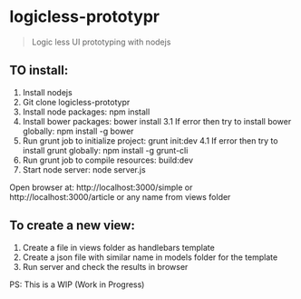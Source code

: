 logicless-prototypr
===================

> Logic less UI prototyping with nodejs


TO install:
----------

1. Install nodejs
2. Git clone logicless-prototypr
3. Install node packages:
    npm install
3. Install bower packages:
    bower install
3.1 If error then try to install bower globally:
    npm install -g bower
4. Run grunt job to initialize project:
    grunt init:dev
4.1 If error then try to install grunt globally:
    npm install -g grunt-cli
5. Run grunt job to compile resources:
    build:dev
6. Start node server:
   node server.js
   
Open browser at: http://localhost:3000/simple or http://localhost:3000/article or any name from views folder
  


To create a new view:
---------------------

1. Create a file in views folder as handlebars template
2. Create a json file with similar name in models folder for the template
3. Run server and check the results in browser
  
PS: This is a WIP (Work in Progress)
  
